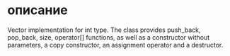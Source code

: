 # описание

Vector implementation for int type. The class provides push_back, pop_back, size, operator[] functions, as well as a constructor without parameters, a copy constructor, an assignment operator and a destructor.
